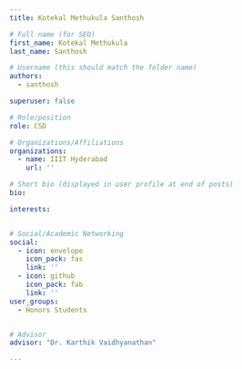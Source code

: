 ```yaml
---
title: Kotekal Methukula Santhosh

# Full name (for SEO)
first_name: Kotekal Methukula 
last_name: Santhosh

# Username (this should match the folder name)
authors:
  - santhosh

superuser: false

# Role/position
role: CSD

# Organizations/Affiliations
organizations:
  - name: IIIT Hyderabad
    url: ''

# Short bio (displayed in user profile at end of posts)
bio: 

interests:


# Social/Academic Networking
social:
  - icon: envelope
    icon_pack: fas
    link: ''
  - icon: github
    icon_pack: fab
    link: ''
user_groups:
  - Honors Students


# Advisor
advisor: "Dr. Karthik Vaidhyanathan"

---
```

